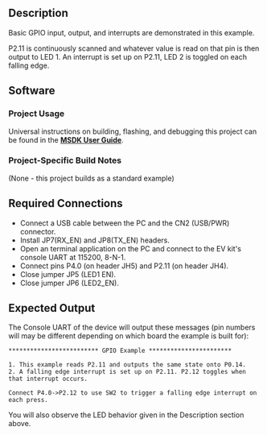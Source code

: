 ## Description

Basic GPIO input, output, and interrupts are demonstrated in this example.

P2.11 is continuously scanned and whatever value is read on that pin is then output to LED 1.  An interrupt is set up on P2.11, LED 2 is toggled on each falling edge.

## Software

### Project Usage

Universal instructions on building, flashing, and debugging this project can be found in the **[MSDK User Guide](https://analog-devices-msdk.github.io/msdk/USERGUIDE/)**.

### Project-Specific Build Notes

(None - this project builds as a standard example)

## Required Connections

-   Connect a USB cable between the PC and the CN2 (USB/PWR) connector.
-   Install JP7(RX_EN) and JP8(TX_EN) headers.
-   Open an terminal application on the PC and connect to the EV kit's console UART at 115200, 8-N-1.
-	Connect pins P4.0 (on header JH5) and P2.11 (on header JH4).
-   Close jumper JP5 (LED1 EN).
-   Close jumper JP6 (LED2_EN).

## Expected Output

The Console UART of the device will output these messages (pin numbers will may be different depending on which board the example is built for):

```
************************* GPIO Example ***********************

1. This example reads P2.11 and outputs the same state onto P0.14.
2. A falling edge interrupt is set up on P2.11. P2.12 toggles when that interrupt occurs.

Connect P4.0->P2.12 to use SW2 to trigger a falling edge interrupt on each press.
```

You will also observe the LED behavior given in the Description section above.